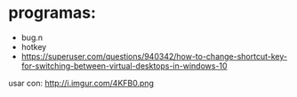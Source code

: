# programas:
- bug.n
- hotkey
- https://superuser.com/questions/940342/how-to-change-shortcut-key-for-switching-between-virtual-desktops-in-windows-10

usar con: http://i.imgur.com/4KFB0.png
